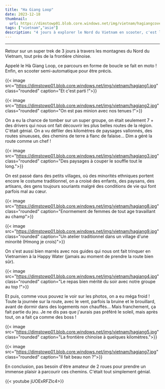 ```yaml
---
title: "Ha Giang Loop"
date: 2023-12-18
thumbnail:
  url: https://dimstowp01.blob.core.windows.net/img/vietnam/hagiangcover.jpg
tags: ["vietnam","asie"]
description: "4 jours à explorer le Nord du Vietnam en scooter, c'est la célèbre Ha Giang Loop"
---
```

---

Retour sur un super trek de 3 jours à travers les montagnes du Nord du Vietnam, tout près de la frontière chinoise.

Appelé le Hà Giang Loop, ce parcours en forme de boucle se fait en moto ! Enfin, en scooter semi-automatique pour être précis.

{{< image src="https://dimstowp01.blob.core.windows.net/img/vietnam/hagiang1.jpg" class="rounded" caption="Et c'est parti !">}}

{{< image src="https://dimstowp01.blob.core.windows.net/img/vietnam/hagiang2.jpg" class="rounded" caption="On est pas minion avec nos tenues !">}}

On a eu la chance de tomber sur un super groupe, on était seulement 7 + des drivers qui nous ont fait découvrir les plus belles routes de la région. C'était génial. On a vu défiler des kilomètres de paysages vallonnés, des routes sinueuses, des chemins de terre à flanc de falaise... Dim a géré la route comme un chef !

{{< image src="https://dimstowp01.blob.core.windows.net/img/vietnam/hagiang3.jpg" class="rounded" caption="Des paysages à couper le souffle tout le long.">}}

On est passé dans des petits villages, où des minorités ethniques portent encore le costume traditionnel, on a croisé des enfants, des paysans, des artisans, des gens toujours souriants malgré des conditions de vie qui font parfois mal au cœur.

{{< image src="https://dimstowp01.blob.core.windows.net/img/vietnam/hagiang8.jpg" class="rounded" caption="Enormement de femmes de tout age travaillant au champ">}}

{{< image src="https://dimstowp01.blob.core.windows.net/img/vietnam/hagiang9.jpg" class="rounded" caption="Un atelier traditionnel dans un village d'une minorité (Hmong je crois)">}}

On s'est aussi bien marrés avec nos guides qui nous ont fait trinquer en Vietnamien à la Happy Water (jamais au moment de prendre la route bien sûr).

{{< image src="https://dimstowp01.blob.core.windows.net/img/vietnam/hagiang4.jpg" class="rounded" caption="Le repas bien mérité du soir avec notre groupe au top !">}}

Et puis, comme vous pouvez le voir sur les photos, on a eu méga froid ! Toute la journée sur la route, avec le vent, parfois la bruine et le brouillard, avant de dormir dans des logements non chauffés... Mais franchement, ça fait partie du jeu. Je ne dis pas que j'aurais pas préféré le soleil, mais après tout, on a fait ça comme des boss !

{{< image src="https://dimstowp01.blob.core.windows.net/img/vietnam/hagiang5.jpg" class="rounded" caption="La frontière chinoise à quelques kilomètres.">}}

{{< image src="https://dimstowp01.blob.core.windows.net/img/vietnam/hagiang7.jpg" class="rounded" caption="Il fait beau non ?">}}

En conclusion, pas besoin d'être amateur de 2 roues pour prendre un immense plaisir à parcourir ces chemins. C'était tout simplement génial.

{{< youtube jUOExRFZlc4>}}
